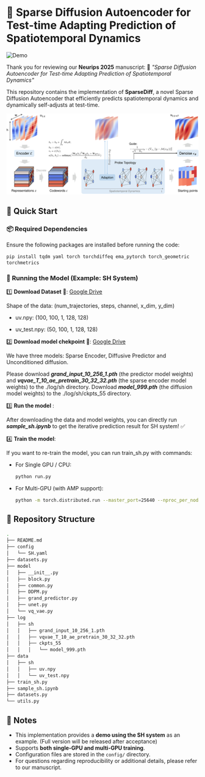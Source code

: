 # 🌠 Sparse Diffusion Autoencoder for Test-time Adapting Prediction of Spatiotemporal Dynamics

![Demo](assets/comparison.gif)

Thank you for reviewing our **Neurips 2025** manuscript: 📄 *"Sparse Diffusion Autoencoder for Test-time Adapting Prediction of Spatiotemporal Dynamics"*

This repository contains the implementation of **SparseDiff**, a novel Sparse Diffusion Autoencoder that efficiently predicts spatiotemporal dynamics and dynamically self-adjusts at test-time.

![image](assets/SparseDiff.png)




## 🚀 Quick Start

### 📦 Required Dependencies

Ensure the following packages are installed before running the code:

```
pip install tqdm yaml torch torchdiffeq ema_pytorch torch_geometric torchmetrics
```





### 🏃 Running the Model (Example: SH System)

1️⃣ **Download Dataset** 📂: [Google Drive](https://drive.google.com/drive/folders/1i2A_Bw3mUXcsInx8DvZOaOT7vO57-p9L?usp=sharing)

Shape of the data:  (num_trajectories, steps, channel, x_dim, y_dim)

- uv.npy: (100, 100, 1, 128, 128)

- uv_test.npy: (50, 100, 1, 128, 128)
  
2️⃣ **Download model chekpoint** 📂: [Google Drive](https://drive.google.com/drive/folders/1i2A_Bw3mUXcsInx8DvZOaOT7vO57-p9L?usp=sharing)

We have three models: Sparse Encoder, Diffusive Predictor and Unconditioned diffusion.

Please download ***grand_input_10_256_1.pth*** (the predictor model weights) and ***vqvae_T_10_ae_pretrain_30_32_32.pth*** (the sparse encoder model weights) to the ./log/sh directory. Download ***model_999.pth*** (the diffusion model weights) to the ./log/sh/ckpts_55 directory.

3️⃣ **Run the model** :

After downloading the data and model weights, you can directly run ***sample_sh.ipynb*** to get the iterative prediction result for SH system! ✅


4️⃣ **Train the model**:

If you want to re-train the model, you can run train_sh.py with commands:

- For Single GPU / CPU:

  ```sh
  python run.py
  ```

- For Multi-GPU (with AMP support):

  ```sh
  python -m torch.distributed.run --master_port=25640 --nproc_per_node=8 train.py --use_amp --multi_gpu --system sh
  ```





## 📁 Repository Structure

```sh
.
├── README.md
├── config
│   └── SH.yaml
├── datasets.py
├── model
│   ├── __init__.py
│   ├── block.py
│   ├── common.py
│   ├── DDPM.py
│   ├── grand_predictor.py
│   ├── unet.py
│   └── vq_vae.py
├── log
│   ├── sh
│   │   ├── grand_input_10_256_1.pth
│   │   ├── vqvae_T_10_ae_pretrain_30_32_32.pth
│   │   ├── ckpts_55
│   │   │   └── model_999.pth
├── data
│   ├── sh
│   │   ├── uv.npy
│   │   └── uv_test.npy
├── train_sh.py
├── sample_sh.ipynb
├── datasets.py
└── utils.py
```





## 📌 Notes

- This implementation provides a **demo using the SH system** as an example. (Full version will be released after acceptance)
- Supports **both single-GPU and multi-GPU training**.
- Configuration files are stored in the `config/` directory.
- For questions regarding reproducibility or additional details, please refer to our manuscript.

